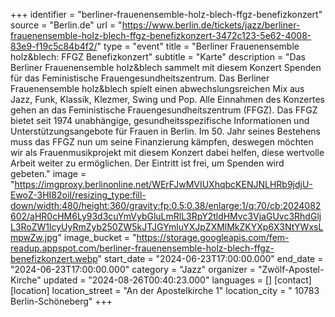+++
identifier = "berliner-frauenensemble-holz-blech-ffgz-benefizkonzert"
source = "Berlin.de"
url = "https://www.berlin.de/tickets/jazz/berliner-frauenensemble-holz-blech-ffgz-benefizkonzert-3472c123-5e62-4008-83e9-f19c5c84b4f2/"
type = "event"
title = "Berliner Frauenensemble holz&blech: FFGZ Benefizkonzert"
subtitle = "Karte"
description = "Das Berliner Frauenensemble holz&blech sammelt mit diesem Konzert Spenden für das Feministische Frauengesundheitszentrum.
Das Berliner Frauenensemble holz&blech spielt einen abwechslungsreichen Mix aus Jazz, Funk, Klassik, Klezmer, Swing und Pop.
Alle Einnahmen des Konzertes gehen an das Feministische Frauengesundheitszentrum (FFGZ). Das FFGZ bietet seit 1974 unabhängige, gesundheitsspezifische Informationen und Unterstützungsangebote für Frauen in Berlin. Im 50. Jahr seines Bestehens muss das FFGZ nun um seine Finanzierung kämpfen, deswegen möchten wir als Frauenmusikprojekt mit diesem Konzert dabei helfen, diese wertvolle Arbeit weiter zu ermöglichen.
Der Eintritt ist frei, um Spenden wird gebeten."
image = "https://imgproxy.berlinonline.net/WErFJwMVIUXhqbcKENJNLHRb9jdjU-EwoZ-3HI82oiI/resizing_type:fill-down/width:480/height:360/gravity:fp:0.5:0.38/enlarge:1/q:70/cb:2024082602/aHR0cHM6Ly93d3cuYmVybGluLmRlL3RpY2tldHMvc3VjaGUvc3RhdGljL3RoZW1lcyUyRmZyb250ZW5kJTJGYmluYXJpZXMlMkZKYXp6X3NtYWxsLmpwZw.jpg"
image_bucket = "https://storage.googleapis.com/fem-readup.appspot.com/berliner-frauenensemble-holz-blech-ffgz-benefizkonzert.webp"
start_date = "2024-06-23T17:00:00.000"
end_date = "2024-06-23T17:00:00.000"
category = "Jazz"
organizer = "Zwölf-Apostel-Kirche"
updated = "2024-08-26T00:40:23.000"
languages = []
[contact]
[location]
location_street = "An der Apostelkirche 1"
location_city = " 10783 Berlin-Schöneberg"
+++